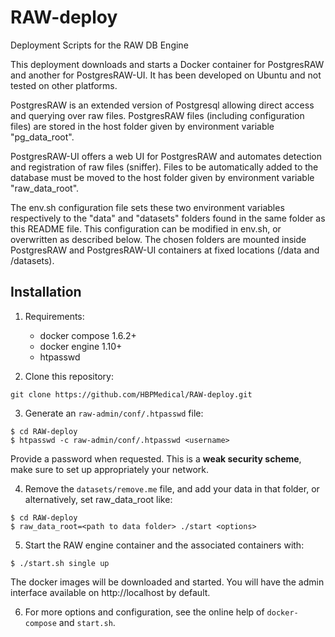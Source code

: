 # RAW-deploy
Deployment Scripts for the RAW DB Engine

This deployment downloads and starts a Docker container for PostgresRAW and another for PostgresRAW-UI. It has been developed on Ubuntu and not tested on other platforms.

PostgresRAW is an extended version of Postgresql allowing direct access and querying over raw files.
PostgresRAW files (including configuration files) are stored in the host folder given by environment variable "pg_data_root".

PostgresRAW-UI offers a web UI for PostgresRAW and automates detection and registration of raw files (sniffer). Files to be automatically added to the database must be moved to the host folder given by environment variable "raw_data_root".

The env.sh configuration file sets these two environment variables respectively to the "data" and "datasets" folders found in the same folder as this README file. This configuration can be modified in env.sh, or overwritten as described below. The chosen folders are mounted inside PostgresRAW and PostgresRAW-UI containers at fixed locations (/data and /datasets).


## Installation

1. Requirements:
   * docker compose 1.6.2+
   * docker engine 1.10+
   * htpasswd

2. Clone this repository:
  ```!sh
  git clone https://github.com/HBPMedical/RAW-deploy.git
  ```

3. Generate an ```raw-admin/conf/.htpasswd``` file:
  ```!sh
  $ cd RAW-deploy
  $ htpasswd -c raw-admin/conf/.htpasswd <username>
  ```
  
  Provide a password when requested. This is a **weak security scheme**, make sure to set up appropriately your network.

4. Remove the ```datasets/remove.me``` file, and add your data in that folder, or alternatively, set raw_data_root like:
  ```!sh
  $ cd RAW-deploy
  $ raw_data_root=<path to data folder> ./start <options>
  ```

5. Start the RAW engine container and the associated containers with:
  ```!sh
  $ ./start.sh single up
  ```
  The docker images will be downloaded and started. You will have the admin interface available on http://localhost by default.

6. For more options and configuration, see the online help of ```docker-compose``` and ```start.sh```.
